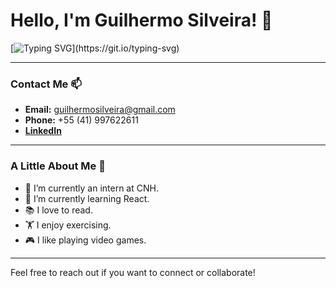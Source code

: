# Hello, I'm Guilhermo Silveira! 👋

[![Typing SVG](https://readme-typing-svg.demolab.com?font=Fira+Code&pause=1000&color=F77B50&width=435&lines=I+am+a+Software+Engineering+student!;I+am+currently+studying%3A+React!;I+enjoy+learning+new+technologies+and+building+cool+projects!)](https://git.io/typing-svg)

---

### Contact Me 📫

- **Email:** guilhermosilveira@gmail.com
- **Phone:** +55 (41) 997622611
- **[LinkedIn](https://www.linkedin.com/in/guilhermo-silveira-9a635522b/)**

---

### A Little About Me 🌟

- 🔭 I’m currently an intern at CNH.
- 🌱 I’m currently learning React.
- 📚 I love to read.
- 🏋️ I enjoy exercising.
- 🎮 I like playing video games.

---

Feel free to reach out if you want to connect or collaborate!
